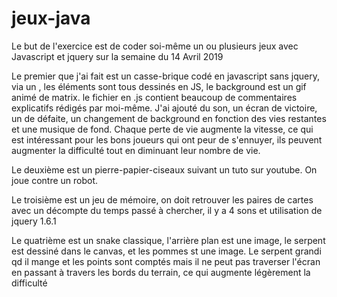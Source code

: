 # jeux-java

Le but de l'exercice est de coder soi-même un ou plusieurs jeux avec Javascript et jquery
sur la semaine du 14 Avril 2019

Le premier que j'ai fait est un casse-brique codé en javascript sans jquery, via un <canvas>,
  les éléments sont tous dessinés en JS, le background est un gif animé de matrix.
le fichier en .js contient beaucoup de commentaires explicatifs rédigés par moi-même.
J'ai ajouté du son, un écran de victoire, un de défaite, un changement de background en fonction
  des vies restantes et une musique de fond.
  Chaque perte de vie augmente la vitesse, ce qui est intéressant pour les bons joueurs qui ont 
  peur de s'ennuyer, ils peuvent augmenter la difficulté tout en diminuant leur nombre de vie.

Le deuxième est un pierre-papier-ciseaux suivant un tuto sur youtube. On joue contre un robot.

Le troisième est un jeu de mémoire, on doit retrouver les paires de cartes avec un décompte du
temps passé à chercher, il y a 4 sons et utilisation de jquery 1.6.1

Le quatrième est un snake classique, l'arrière plan est une image, le serpent est dessiné dans 
le canvas, et les pommes st une image. Le serpent grandi qd il mange et les points sont comptés
mais il ne peut pas traverser l'écran en passant à travers les bords du terrain, ce qui augmente
 légèrement la difficulté
